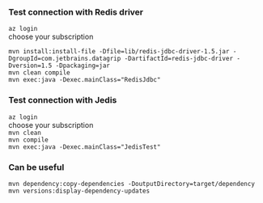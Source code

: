 ### Test connection with Redis driver  
  
`az login`  
choose your subscription  
  
`mvn install:install-file -Dfile=lib/redis-jdbc-driver-1.5.jar -DgroupId=com.jetbrains.datagrip -DartifactId=redis-jdbc-driver -Dversion=1.5 -Dpackaging=jar`  
`mvn clean compile`   
`mvn exec:java -Dexec.mainClass="RedisJdbc"`

### Test connection with Jedis  

`az login`   
choose your subscription  
`mvn clean`    
`mvn compile`    
`mvn exec:java -Dexec.mainClass="JedisTest"`
  
  
  
### Can be useful
`mvn dependency:copy-dependencies -DoutputDirectory=target/dependency`  
`mvn versions:display-dependency-updates`  

  

    
   

